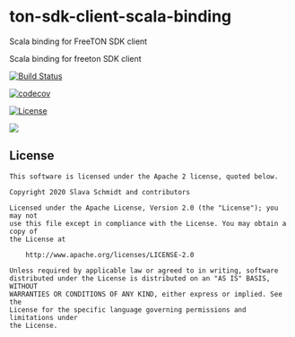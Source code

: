 # ton-sdk-client-scala-binding
Scala binding for FreeTON SDK client

Scala binding for freeton SDK client

[![Build Status](https://travis-ci.com/pablocanoh/Akka-HTTP.svg?branch=master)](https://travis-ci.com/pablocanoh/Akka-HTTP)

[![codecov](https://codecov.io/gh/pablocanoh/Akka-HTTP/branch/master/graph/badge.svg)](https://codecov.io/gh/pablocanoh/Akka-HTTP)

[![License](http://img.shields.io/:license-Apache%202-red.svg)](http://www.apache.org/licenses/LICENSE-2.0.txt)

[<img src="https://img.shields.io/maven-central/v/org.scoverage/sbt-scoverage.svg?label=latest%20release"/>](http://search.maven.org/#search%7Cga%7C1%7Ca%3A%22sbt-scoverage%22)



## License
```
This software is licensed under the Apache 2 license, quoted below.

Copyright 2020 Slava Schmidt and contributors

Licensed under the Apache License, Version 2.0 (the "License"); you may not
use this file except in compliance with the License. You may obtain a copy of
the License at

    http://www.apache.org/licenses/LICENSE-2.0

Unless required by applicable law or agreed to in writing, software
distributed under the License is distributed on an "AS IS" BASIS, WITHOUT
WARRANTIES OR CONDITIONS OF ANY KIND, either express or implied. See the
License for the specific language governing permissions and limitations under
the License.
```
